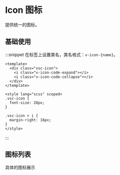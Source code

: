 # Icon 图标

提供统一的图标。

## 基础使用

:::snippet 在标签上设置类名，类名格式：`v-icon-{name}`。

```vue
<template>
  <div class="vsc-icon">
    <i class="v-icon-code-expand"></i>
    <i class="v-icon-code-collapse"></i>
  </div>
</template>

<style lang="scss" scoped>
.vsc-icon {
  font-size: 28px;
}

.vsc-icon > i {
  margin-right: 16px;
}
</style>
```

:::

## 图标列表

具体的图标展示

<VcIconView/>
